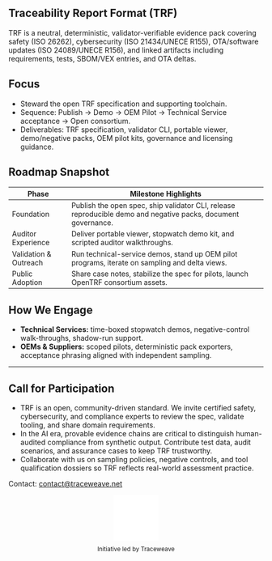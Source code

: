 ﻿## Traceability Report Format (TRF)

TRF is a neutral, deterministic, validator-verifiable evidence pack covering safety (ISO 26262), cybersecurity (ISO 21434/UNECE R155), OTA/software updates (ISO 24089/UNECE R156), and linked artifacts including requirements, tests, SBOM/VEX entries, and OTA deltas.

## Focus
- Steward the open TRF specification and supporting toolchain.
- Sequence: Publish → Demo → OEM Pilot → Technical Service acceptance → Open consortium.
- Deliverables: TRF specification, validator CLI, portable viewer, demo/negative packs, OEM pilot kits, governance and licensing guidance.

## Roadmap Snapshot
| Phase | Milestone Highlights |
| --- | --- |
| Foundation | Publish the open spec, ship validator CLI, release reproducible demo and negative packs, document governance. |
| Auditor Experience | Deliver portable viewer, stopwatch demo kit, and scripted auditor walkthroughs. |
| Validation & Outreach | Run technical-service demos, stand up OEM pilot programs, iterate on sampling and delta views. |
| Public Adoption | Share case notes, stabilize the spec for pilots, launch OpenTRF consortium assets. |

## How We Engage
- **Technical Services:** time-boxed stopwatch demos, negative-control walk-throughs, shadow-run support.
- **OEMs & Suppliers:** scoped pilots, deterministic pack exporters, acceptance phrasing aligned with independent sampling.

---

## Call for Participation
- TRF is an open, community-driven standard. We invite certified safety, cybersecurity, and compliance experts to review the spec, validate tooling, and share domain requirements.
- In the AI era, provable evidence chains are critical to distinguish human-audited compliance from synthetic output. Contribute test data, audit scenarios, and assurance cases to keep TRF trustworthy.
- Collaborate with us on sampling policies, negative controls, and tool qualification dossiers so TRF reflects real-world assessment practice.

Contact: [contact@traceweave.net](mailto:contact@traceweave.net)

<p align="center">
  <img src="./traceweave_logo.svg" alt="Traceweave" height="90" /><br />
  <sub>Initiative led by Traceweave</sub>
</p>
